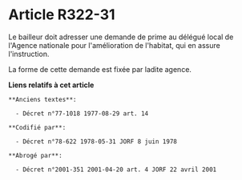# Article R322-31

Le bailleur doit adresser une demande de prime au délégué local de l'Agence nationale pour l'amélioration de l'habitat, qui
en assure l'instruction.

La forme de cette demande est fixée par ladite agence.

**Liens relatifs à cet article**

	**Anciens textes**:

	  - Décret n°77-1018 1977-08-29 art. 14

	**Codifié par**:

	  - Décret n°78-622 1978-05-31 JORF 8 juin 1978

	**Abrogé par**:

	  - Décret n°2001-351 2001-04-20 art. 4 JORF 22 avril 2001
